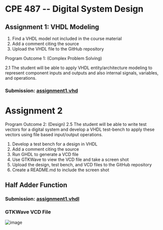 # CPE 487 -- Digital System Design
## Assignment 1: VHDL Modeling
1. Find a VHDL model not included in the course material
2. Add a comment citing the source
3. Upload the VHDL file to the GitHub repository
 

Program Outcome 1: (Complex Problem Solving)

2.1 The student will be able to apply VHDL entity/architecture modeling to represent component inputs and outputs and also internal signals, variables, and operations.

### Submission: [assignment1.vhd](./assignment1.vhd)
# Assignment 2
Program Outcome 2: (Design)
2.5 The student will be able to write test vectors for a digital system and develop a VHDL test-bench to apply these vectors using file based input/output operations.

1. Develop a test bench for a design in VHDL 
2. Add a comment citing the source
3. Run GHDL to generate a VCD file
4. Use GTKWave to view the VCD file and take a screen shot
5. Upload the design, test bench, and VCD files to the GitHub repository
6. Create a README.md to include the screen shot
## Half Adder Function
### Submission: [assignment1.vhdl](/Assignment%202/assignment1.vhdl)
### GTKWave VCD File
![image](https://user-images.githubusercontent.com/26263012/153734316-cfde9d94-863c-471b-ac15-6aab279a5f02.png)
